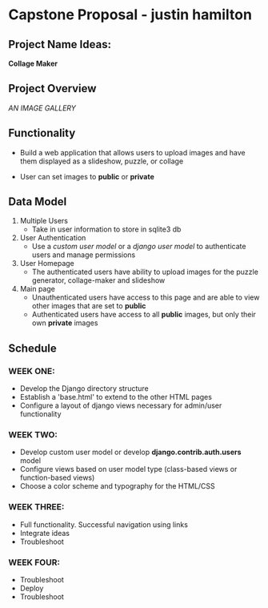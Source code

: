 # Capstone Proposal -  justin hamilton
## Project Name Ideas:

**Collage Maker**

## Project Overview

*AN IMAGE GALLERY*

## Functionality

- Build a web application that allows users to upload images and have them displayed as a slideshow, puzzle, or collage

- User can set images to **public** or **private**


## Data Model

1. Multiple Users
    - Take in user information to store in sqlite3 db
2. User Authentication
    - Use a *custom user model* or a *django user model* to authenticate users and manage permissions
3. User Homepage
    - The authenticated users have ability to upload images for the puzzle generator, collage-maker and slideshow
4. Main page
    - Unauthenticated users have access to this page and are able to view other images that are set to **public**
    - Authenticated users have access to all **public** images, but only their own **private** images


## Schedule

### WEEK ONE:
- Develop the Django directory structure
- Establish a 'base.html' to extend to the other HTML pages
- Configure a layout of django views necessary for admin/user functionality

### WEEK TWO:
- Develop custom user model or develop **django.contrib.auth.users** model
- Configure views based on user model type (class-based views or function-based views)
- Choose a color scheme and typography for the HTML/CSS

### WEEK THREE:
- Full functionality. Successful navigation using links
- Integrate ideas
- Troubleshoot

### WEEK FOUR:
- Troubleshoot
- Deploy 
- Troubleshoot